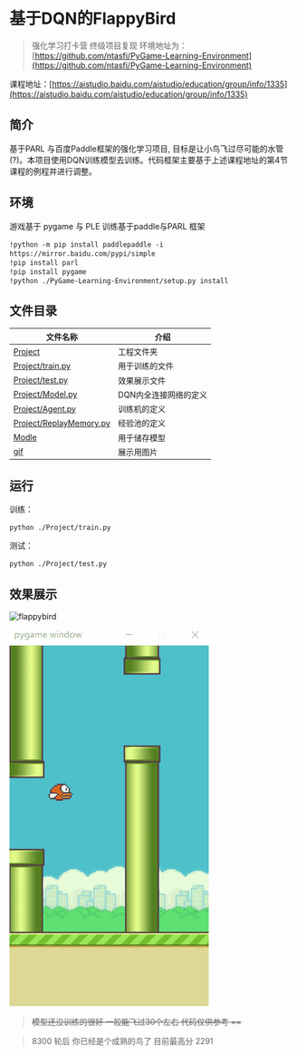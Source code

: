# 基于DQN的FlappyBird

> 强化学习打卡营 终级项目复现
环境地址为：[https://github.com/ntasfi/PyGame-Learning-Environment](https://github.com/ntasfi/PyGame-Learning-Environment)

课程地址：[https://aistudio.baidu.com/aistudio/education/group/info/1335](https://aistudio.baidu.com/aistudio/education/group/info/1335)

## 简介
基于PARL 与百度Paddle框架的强化学习项目, 目标是让小鸟飞过尽可能的水管(?)。本项目使用DQN训练模型去训练。代码框架主要基于上述课程地址的第4节课程的例程并进行调整。

## 环境
游戏基于 pygame 与 PLE 
训练基于paddle与PARL 框架
```
!python -m pip install paddlepaddle -i https://mirror.baidu.com/pypi/simple
!pip install parl
!pip install pygame
!python ./PyGame-Learning-Environment/setup.py install
```

## 文件目录
文件名称|介绍
---|---
[Project](./Project)|工程文件夹
[Project/train.py](./Project/train.py)| 用于训练的文件
[Project/test.py](./Project/test.py) |效果展示文件
[Project/Model.py](./Project/Model.py)| DQN内全连接网络的定义
[Project/Agent.py](./Project/Agent.py) | 训练机的定义
[Project/ReplayMemory.py](./Project/RelpayMemory.py)| 经验池的定义
[Modle](./Model)|用于储存模型
[gif](./gif)|展示用图片

## 运行
训练：
```
python ./Project/train.py
```
测试：
```
python ./Project/test.py
```

## 效果展示
![flappybird](./gif/flappybird1.gif)

![flappybird](./gif/flappybird2.gif)

> ~~模型还没训练的很好 一般能飞过30个左右 代码仅供参考 ==~~ 

> 8300 轮后 你已经是个成熟的鸟了 目前最高分 2291